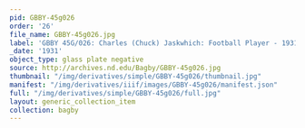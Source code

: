 ```yaml
---
pid: GBBY-45g026
order: '26'
file_name: GBBY-45g026.jpg
label: 'GBBY 45G/026: Charles (Chuck) Jaskwhich: Football Player - 1931'
_date: '1931'
object_type: glass plate negative
source: http://archives.nd.edu/Bagby/GBBY-45g026.jpg
thumbnail: "/img/derivatives/simple/GBBY-45g026/thumbnail.jpg"
manifest: "/img/derivatives/iiif/images/GBBY-45g026/manifest.json"
full: "/img/derivatives/simple/GBBY-45g026/full.jpg"
layout: generic_collection_item
collection: bagby
---
```

